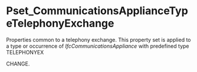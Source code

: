 # Pset_CommunicationsApplianceTypeTelephonyExchange

Properties common to a telephony exchange. This property set is applied to a type or occurrence of _IfcCommunicationsAppliance_ with predefined type TELEPHONYEX
<!-- end of short definition -->
CHANGE.
